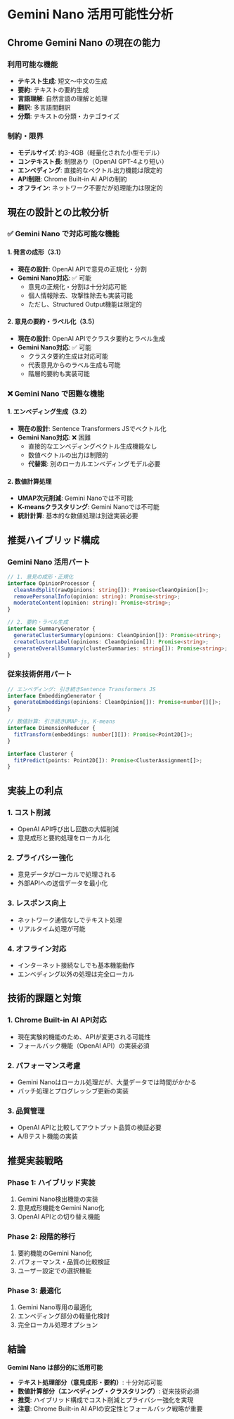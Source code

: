 # Gemini Nano 活用可能性分析

## Chrome Gemini Nano の現在の能力

### 利用可能な機能
- **テキスト生成**: 短文〜中文の生成
- **要約**: テキストの要約生成
- **言語理解**: 自然言語の理解と処理
- **翻訳**: 多言語間翻訳
- **分類**: テキストの分類・カテゴライズ

### 制約・限界
- **モデルサイズ**: 約3-4GB（軽量化された小型モデル）
- **コンテキスト長**: 制限あり（OpenAI GPT-4より短い）
- **エンベディング**: 直接的なベクトル出力機能は限定的
- **API制限**: Chrome Built-in AI APIの制約
- **オフライン**: ネットワーク不要だが処理能力は限定的

## 現在の設計との比較分析

### ✅ Gemini Nano で対応可能な機能

#### 1. 発言の成形（3.1）
- **現在の設計**: OpenAI APIで意見の正規化・分割
- **Gemini Nano対応**: ✅ 可能
  - 意見の正規化・分割は十分対応可能
  - 個人情報除去、攻撃性除去も実装可能
  - ただし、Structured Output機能は限定的

#### 2. 意見の要約・ラベル化（3.5）
- **現在の設計**: OpenAI APIでクラスタ要約とラベル生成
- **Gemini Nano対応**: ✅ 可能
  - クラスタ要約生成は対応可能
  - 代表意見からのラベル生成も可能
  - 階層的要約も実装可能

### ❌ Gemini Nano で困難な機能

#### 1. エンベディング生成（3.2）
- **現在の設計**: Sentence Transformers JSでベクトル化
- **Gemini Nano対応**: ❌ 困難
  - 直接的なエンベディングベクトル生成機能なし
  - 数値ベクトルの出力は制限的
  - **代替案**: 別のローカルエンベディングモデル必要

#### 2. 数値計算処理
- **UMAP次元削減**: Gemini Nanoでは不可能
- **K-meansクラスタリング**: Gemini Nanoでは不可能
- **統計計算**: 基本的な数値処理は別途実装必要

## 推奨ハイブリッド構成

### Gemini Nano 活用パート
```typescript
// 1. 意見の成形・正規化
interface OpinionProcessor {
  cleanAndSplit(rawOpinions: string[]): Promise<CleanOpinion[]>;
  removePersonalInfo(opinion: string): Promise<string>;
  moderateContent(opinion: string): Promise<string>;
}

// 2. 要約・ラベル生成
interface SummaryGenerator {
  generateClusterSummary(opinions: CleanOpinion[]): Promise<string>;
  createClusterLabel(opinions: CleanOpinion[]): Promise<string>;
  generateOverallSummary(clusterSummaries: string[]): Promise<string>;
}
```

### 従来技術併用パート
```typescript
// エンベディング: 引き続きSentence Transformers JS
interface EmbeddingGenerator {
  generateEmbeddings(opinions: CleanOpinion[]): Promise<number[][]>;
}

// 数値計算: 引き続きUMAP-js, K-means
interface DimensionReducer {
  fitTransform(embeddings: number[][]): Promise<Point2D[]>;
}

interface Clusterer {
  fitPredict(points: Point2D[]): Promise<ClusterAssignment[]>;
}
```

## 実装上の利点

### 1. **コスト削減**
- OpenAI API呼び出し回数の大幅削減
- 意見成形と要約処理をローカル化

### 2. **プライバシー強化**
- 意見データがローカルで処理される
- 外部APIへの送信データを最小化

### 3. **レスポンス向上**
- ネットワーク通信なしでテキスト処理
- リアルタイム処理が可能

### 4. **オフライン対応**
- インターネット接続なしでも基本機能動作
- エンベディング以外の処理は完全ローカル

## 技術的課題と対策

### 1. **Chrome Built-in AI API対応**
- 現在実験的機能のため、APIが変更される可能性
- フォールバック機能（OpenAI API）の実装必須

### 2. **パフォーマンス考慮**
- Gemini Nanoはローカル処理だが、大量データでは時間がかかる
- バッチ処理とプログレッシブ更新の実装

### 3. **品質管理**
- OpenAI APIと比較してアウトプット品質の検証必要
- A/Bテスト機能の実装

## 推奨実装戦略

### Phase 1: ハイブリッド実装
1. Gemini Nano検出機能の実装
2. 意見成形機能をGemini Nano化
3. OpenAI APIとの切り替え機能

### Phase 2: 段階的移行
1. 要約機能のGemini Nano化
2. パフォーマンス・品質の比較検証
3. ユーザー設定での選択機能

### Phase 3: 最適化
1. Gemini Nano専用の最適化
2. エンベディング部分の軽量化検討
3. 完全ローカル処理オプション

## 結論

**Gemini Nano は部分的に活用可能**

- **テキスト処理部分（意見成形・要約）**: 十分対応可能
- **数値計算部分（エンベディング・クラスタリング）**: 従来技術必須
- **推奨**: ハイブリッド構成でコスト削減とプライバシー強化を実現
- **注意**: Chrome Built-in AI APIの安定性とフォールバック戦略が重要
